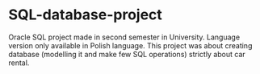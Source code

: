 # SQL-database-project
Oracle SQL project made in second semester in University. Language version only available in Polish language. This project was about creating database (modelling it and make few SQL operations) strictly about car rental.
